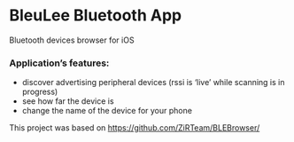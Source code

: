 # BleuLee Bluetooth App 

Bluetooth devices browser for iOS

### Application’s features:

- discover advertising peripheral devices (rssi is ‘live’ while scanning is in progress)
- see how far the device is
- change the name of the device for your phone


This project was based on https://github.com/ZiRTeam/BLEBrowser/